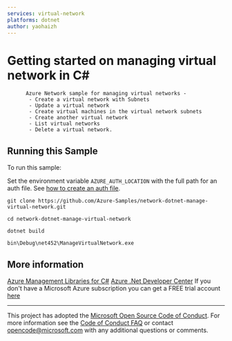 ```yaml
---
services: virtual-network
platforms: dotnet
author: yaohaizh
---
```


# Getting started on managing virtual network in C# #

          Azure Network sample for managing virtual networks -
           - Create a virtual network with Subnets
           - Update a virtual network
           - Create virtual machines in the virtual network subnets
           - Create another virtual network
           - List virtual networks
           - Delete a virtual network.


## Running this Sample ##

To run this sample:

Set the environment variable `AZURE_AUTH_LOCATION` with the full path for an auth file. See [how to create an auth file](https://github.com/Azure/azure-libraries-for-net/blob/master/AUTH.md).

    git clone https://github.com/Azure-Samples/network-dotnet-manage-virtual-network.git

    cd network-dotnet-manage-virtual-network
  
    dotnet build
    
    bin\Debug\net452\ManageVirtualNetwork.exe

## More information ##

[Azure Management Libraries for C#](https://github.com/Azure/azure-sdk-for-net/tree/Fluent)
[Azure .Net Developer Center](https://azure.microsoft.com/en-us/develop/net/)
If you don't have a Microsoft Azure subscription you can get a FREE trial account [here](http://go.microsoft.com/fwlink/?LinkId=330212)

---

This project has adopted the [Microsoft Open Source Code of Conduct](https://opensource.microsoft.com/codeofconduct/). For more information see the [Code of Conduct FAQ](https://opensource.microsoft.com/codeofconduct/faq/) or contact [opencode@microsoft.com](mailto:opencode@microsoft.com) with any additional questions or comments.
